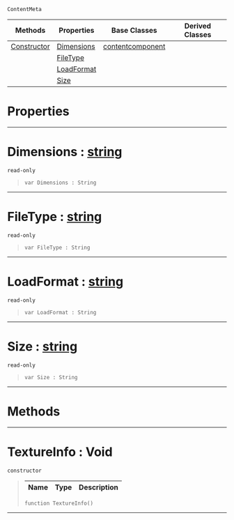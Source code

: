  `ContentMeta`

|Methods|Properties|Base Classes|Derived Classes|
|---|---|---|---|
|[ Constructor](textureinfo.md#textureinfo-void)|[ Dimensions](textureinfo.md#dimensions-zilch-engine-d)|[contentcomponent](contentcomponent.md)| |
| |[ FileType](textureinfo.md#filetype-zilch-engine-doc)| | |
| |[ LoadFormat](textureinfo.md#loadformat-zilch-engine-d)| | |
| |[ Size](textureinfo.md#size-zilch-engine-documen)| | |


 #  Properties


---  
 #  Dimensions : [string](../nada_base_types/string.md)

 `read-only`

> 
> ```TS:Nada
> var Dimensions : String


---  
 #  FileType : [string](../nada_base_types/string.md)

 `read-only`

> 
> ```TS:Nada
> var FileType : String


---  
 #  LoadFormat : [string](../nada_base_types/string.md)

 `read-only`

> 
> ```TS:Nada
> var LoadFormat : String


---  
 #  Size : [string](../nada_base_types/string.md)

 `read-only`

> 
> ```TS:Nada
> var Size : String


---  
 #  Methods


---  
 #  TextureInfo : Void

 `constructor`

> 
> |Name|Type|Description|
> |---|---|---|
> ```TS:Nada
> function TextureInfo()
> ``` 


---  
 

 